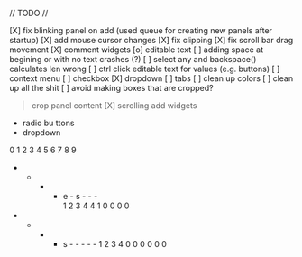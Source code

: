 // TODO //

[X] fix blinking panel on add (used queue for creating new panels after startup)
[X] add mouse cursor changes
[X] fix clipping
[X] fix scroll bar drag movement
[X] comment widgets
[o] editable text
  [ ] adding space at begining or with no text crashes (?)
  [ ] select any and backspace() calculates len wrong
[ ] ctrl click editable text for values (e.g. buttons)
[ ] context menu
[ ] checkbox
[X] dropdown
[ ] tabs
[ ] clean up colors
[ ] clean up all the shit
[ ] avoid making boxes that are cropped?

> crop panel content
[X] scrolling
> add widgets
 - radio bu ttons
 - dropdown
  
0 1 2 3 4 5 6 7 8 9 
- - - - e - s - - -  
1 2 3 4 4 1 0 0 0 0 

- - - - s - - - - - 
1 2 3 4 0 0 0 0 0 0  